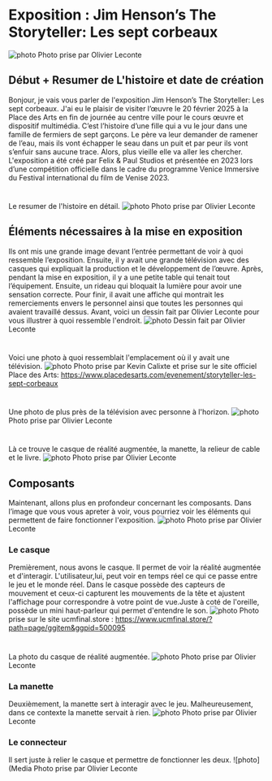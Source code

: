 #  Exposition :  Jim Henson’s The Storyteller: Les sept corbeaux 
![photo](Media/entre_les_sept_corbeaux_L_O_L.png)
Photo prise par Olivier Leconte

## Début + Resumer de L'histoire et date de création

Bonjour, je vais vous parler de l'exposition Jim Henson’s The Storyteller: Les sept corbeaux. J'ai eu le
plaisir de visiter l’œuvre le 20 février 2025 à la Place des Arts en fin de journée au centre ville pour
le cours œuvre et dispositif multimédia.
C’est l’histoire d’une fille qui a vu le jour dans une famille de fermiers de sept garçons. Le père va leur demander de ramener de l’eau, mais ils vont échapper le seau dans un puit et par peur ils vont s’enfuir 
sans aucune trace. Alors, plus vieille elle va aller les chercher. L'exposition a été créé par Felix & Paul Studios et présentée en 2023 lors d’une compétition officielle dans le cadre du programme Venice Immersive du Festival international du film de Venise 2023.
#
Le resumer de l'histoire en détail. 
![photo](Media/les_sept_corbeaux_resumer_L_O_L.png)
Photo prise par Olivier Leconte


##  Éléments nécessaires à la mise en exposition

Ils ont mis une grande image devant l’entrée permettant de voir à quoi ressemble l’exposition. Ensuite, il y avait une grande télévision avec des casques qui expliquait la production et le développement de l’œuvre.
Après, pendant la mise en exposition, il y a une petite table qui tenait tout l’équipement. Ensuite, un rideau qui bloquait la lumière pour avoir une sensation correcte. Pour finir, il avait une affiche qui montrait 
les remerciements envers le personnel ainsi que toutes les personnes qui avaient travaillé dessus. Avant, voici un dessin fait par Olivier Leconte pour vous illustrer à quoi ressemble l'endroit.
![photo](Media/dessin_emplacement_sept_corbeaux_L_O_L.png)
Dessin fait par Olivier Leconte
#
Voici une photo à quoi ressemblait l'emplacement où il y avait une télévision.
![photo](Media/exposition_television_sept_corbeaux_K_C.jpg)
Photo prise par Kevin Calixte et prise sur le site officiel Place des Arts: https://www.placedesarts.com/evenement/storyteller-les-sept-corbeaux

#
Une photo de plus près de la télévision avec personne à l'horizon.
![photo](Media/exposition_television_pres_sept_corbeaux_L_O_L.png)
Photo prise par Olivier Leconte
#
Là ce trouve le casque de réalité augmentée, la manette, la relieur de cable et le livre.
![photo](Media/exposition_realite_augmentee_sept_corbeaux_L_O_L.png)
Photo prise par Olivier Leconte


## Composants

Maintenant, allons plus en profondeur concernant les composants. Dans l’image que vous vous apreter à voir, vous pourriez voir les éléments qui permettent de faire fonctionner l'exposition.
![photo](Media/composants_ensemble_sept_corbeaux_L_O_L.png)
Photo prise par Olivier Leconte

### Le casque
Premièrement, nous avons le casque. Il permet de voir la réalité augmentée et d'interagir. L'utilisateur,lui, peut voir en temps réel ce qui ce passe entre le jeu et le monde réel.
 Dans le casque possède des capteurs de mouvement et ceux-ci capturent les mouvements de la tête et ajustent l'affichage pour correspondre à votre point de vue.Juste à coté de l'oreille, possède un mini haut-parleur qui permet d'entendre le son.
![photo](Media/fonctionnement_casque_realite_augmentee_L_O_L.avif)
Photo prise sur le site ucmfinal.store : https://www.ucmfinal.store/?path=page/ggitem&ggpid=500095
# 
La photo du casque de réalité augmentée.
![photo](Media/casque_realite_augmentee_sept_corbeaux_L_O_L.png)
Photo prise par Olivier Leconte

### La manette
Deuxièmement, la manette sert à interagir avec le jeu. Malheureusement, dans ce contexte la manette servait à rien.
![photo](Media/manette_realite_augmentee_sept_corbeaux_L_O_L.png)
Photo prise par Olivier Leconte

### Le connecteur
Il sert juste à relier le casque et permettre de fonctionner les deux.
![photo](Media
Photo prise par Olivier Leconte




